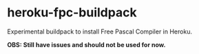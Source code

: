 # heroku-fpc-buildpack

Experimental buildpack to install Free Pascal Compiler in Heroku.

**OBS: Still have issues and should not be used for now.**
